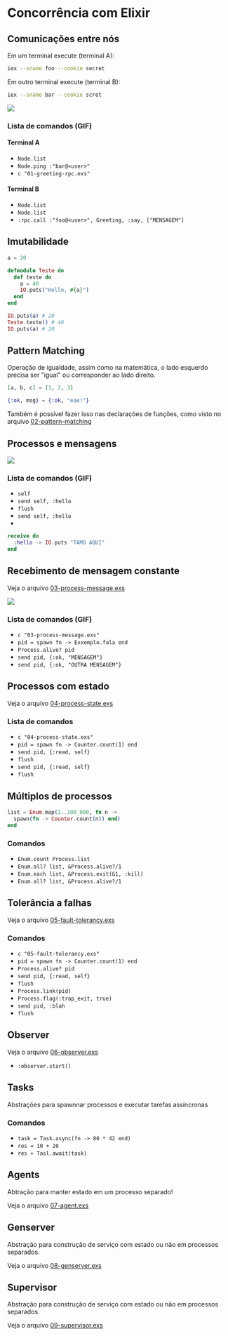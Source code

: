 # Concorrência com Elixir

## Comunicações entre nós

Em um terminal execute (terminal A):

```sh dark
iex --sname foo --cookie secret
```

Em outro terminal execute (terminal B):

```sh dark
iex --sname bar --cookie scret
```

<div width="400">
  <img src="./assets/elixir_node.gif" />
</div>

### Lista de comandos (GIF)

#### Terminal A

- `Node.list`
- `Node.ping :"bar@<user>"`
- `c "01-greeting-rpc.exs"`

#### Terminal B

- `Node.list`
- `Node.list`
- `:rpc.call :"foo@<user>", Greeting, :say, ["MENSAGEM"]`

## Imutabilidade

``` elixir dark
a = 20

defmodule Teste do
  def teste do
    a = 40
    IO.puts("Hello, #{a}")
  end
end

IO.puts(a) # 20
Teste.teste() # 40
IO.puts(a) # 20
```

## Pattern Matching

Operação de igualdade, assim como na matemática, o lado esquerdo precisa
ser "igual" ou corresponder ao lado direito.

```elixir dark
[a, b, c] = [1, 2, 3]
```

```elixir dark
{:ok, msg} = {:ok, "eae!"}
```

Também é possível fazer isso nas declaraçòes de funções, como visto
no arquivo [02-pattern-matching](./concurrency/02-pattern-matching.exs)

## Processos e mensagens

<div width="400">
  <img src="./assets/basic_process_message.gif" />
</div>

### Lista de comandos (GIF)

- `self`
- `send self, :hello`
- `flush`
- `send self, :hello`
-

```elixir dark
receive do
  :hello -> IO.puts "TAMO AQUI"
end
```

## Recebimento de mensagem constante

Veja o arquivo [03-process-message.exs](./concurrency/03-process-message.exs)

<div width="400">
  <img src="./assets/recursive_receive.gif" />
</div>

### Lista de comandos (GIF)

- `c "03-process-message.exs"`
- `pid = spawn fn -> Exxemplo.fala end`
- `Process.alive? pid`
- `send pid, {:ok, "MENSAGEM"}`
- `send pid, {:ok, "OUTRA MENSAGEM"}`

## Processos com estado

Veja o arquivo [04-process-state.exs](./concurrency/04-process-state.exs)

### Lista de comandos

- `c "04-process-state.exs"`
- `pid = spawn fn -> Counter.count(1) end`
- `send pid, {:read, self}`
- `flush`
- `send pid, {:read, self}`
- `flush`

## Múltiplos de processos

```elixir dark
list = Enum.map(1..100_000, fn n ->
  spawn(fn -> Counter.count(n)) end)
end
```

### Comandos

- `Enum.count Process.list`
- `Enum.all? list, &Process.alive?/1`
- `Enum.each list, &Process.exit(&1, :kill)`
- `Enum.all? list, &Process.alive?/1`

## Tolerância a falhas

Veja o arquivo [05-fault-tolerancy.exs](./concurrency/05-fault-tolerancy.exs)

### Comandos

- `c "05-fault-tolerancy.exs"`
- `pid = spawn fn -> Counter.count(1) end`
- `Process.alive? pid`
- `send pid, {:read, self}`
- `flush`
- `Process.link(pid)`
- `Process.flag(:trap_exit, true)`
- `send pid, :blah`
- `flush`

## Observer

Veja o arquivo [06-observer.exs](./concurrency/06-observer.exs)

- `:observer.start()`

## Tasks

Abstrações para spawnnar processos e executar tarefas assíncronas

### Comandos

- `task = Task.async(fn -> 80 * 42 end)`
- `res = 10 + 20`
- `res + Tasl.await(task)`

## Agents

Abtração para manter estado em um processo separado!

Veja o arquivo [07-agent.exs](./concurrency/07-agent.exs)

## Genserver

Abstração para construção de serviço com estado ou não em processos separados.

Veja o arquivo [08-genserver.exs](./concurrency/07-genserver.exs)

## Supervisor

Abstração para construção de serviço com estado ou não em processos separados.

Veja o arquivo [09-supervisor.exs](./concurrency/08-supervisor.exs)
